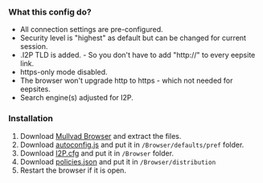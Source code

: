 ### What this config do?
* All connection settings are pre-configured.
* Security level is "highest" as default but can be changed for current session.
* .I2P TLD is added. - So you don't have to add "http://" to every eepsite link.
* https-only mode disabled.
* The browser won't upgrade http to https - which not needed for eepsites.
* Search engine(s) adjusted for I2P.

### Installation
1. Download [Mullvad Browser](https://mullvad.net/en/download/browser/) and extract the files.
2. Download [autoconfig.js](https://github.com/HardenedSteel/I2P.cfg/blob/main/autoconfig.js) and put it in `/Browser/defaults/pref` folder.
3. Download [I2P.cfg](https://github.com/HardenedSteel/I2P.cfg/blob/main/I2P.cfg) and put it in `/Browser` folder.
4. Download [policies.json](https://github.com/HardenedSteel/I2P.cfg/blob/main/policies.json) and put it in `/Browser/distribution`
5. Restart the browser if it is open.
